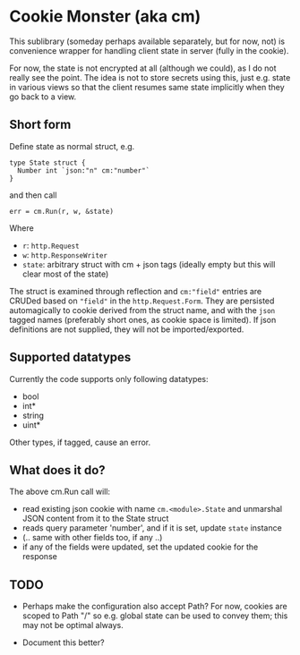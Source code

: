 # Cookie Monster (aka cm)

This sublibrary (someday perhaps available separately, but for now, not) is
convenience wrapper for handling client state in server (fully in the
cookie).

For now, the state is not encrypted at all (although we could), as I do not
really see the point. The idea is not to store secrets using this, just
e.g. state in various views so that the client resumes same state
implicitly when they go back to a view.


## Short form

Define state as normal struct, e.g.

```
type State struct {
  Number int `json:"n" cm:"number"`
}
```

and then call

```
err = cm.Run(r, w, &state)
```

Where
- `r`: `http.Request`
- `w`: `http.ResponseWriter`
- `state`: arbitrary struct with cm + json tags (ideally empty but this will clear most of the state)

The struct is examined through reflection and `cm:"field"` entries are
CRUDed based on `"field"` in the `http.Request.Form`. They are persisted
automagically to cookie derived from the struct name, and with the `json`
tagged names (preferably short ones, as cookie space is limited). If json
definitions are not supplied, they will not be imported/exported.

## Supported datatypes

Currently the code supports only following datatypes:

- bool
- int*
- string
- uint*

Other types, if tagged, cause an error.

## What does it do?

The above cm.Run call will:

- read existing json cookie with name `cm.<module>.State` and unmarshal
  JSON content from it to the State struct
- reads query parameter 'number', and if it is set, update `state` instance
- (.. same with other fields too, if any ..)
- if any of the fields were updated, set the updated cookie for the
  response

## TODO

- Perhaps make the configuration also accept Path? For now, cookies are
  scoped to Path "/" so e.g. global state can be used to convey them; this
  may not be optimal always.

- Document this better?
